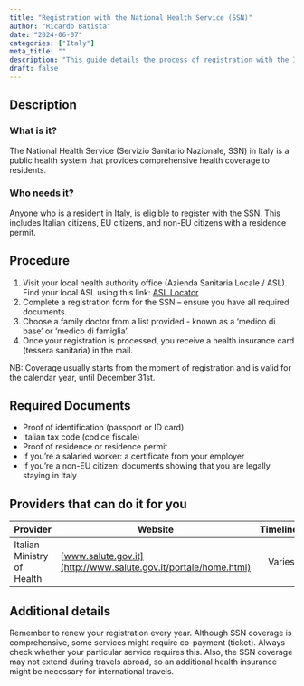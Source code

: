 ```yaml
---
title: "Registration with the National Health Service (SSN)"
author: "Ricardo Batista"
date: "2024-06-07"
categories: ["Italy"]
meta_title: ""
description: "This guide details the process of registration with the Italian National Health Service (Servizio Sanitario Nazionale, SSN)"
draft: false
---
```


## Description
### What is it?
The National Health Service (Servizio Sanitario Nazionale, SSN) in Italy is a public health system that provides comprehensive health coverage to residents. 

### Who needs it?
Anyone who is a resident in Italy, is eligible to register with the SSN. This includes Italian citizens, EU citizens, and non-EU citizens with a residence permit.

## Procedure
1. Visit your local health authority office (Azienda Sanitaria Locale / ASL). Find your local ASL using this link: [ASL Locator](http://www.salute.gov.it/portale/temi/p2_6.jsp?lingua=italiano&id=3680&area=Le%20ASL&menu=vuoto)
2. Complete a registration form for the SSN – ensure you have all required documents. 
3. Choose a family doctor from a list provided - known as a ‘medico di base’ or ‘medico di famiglia’.
4. Once your registration is processed, you receive a health insurance card (tessera sanitaria) in the mail.

NB: Coverage usually starts from the moment of registration and is valid for the calendar year, until December 31st.

## Required Documents
- Proof of identification (passport or ID card)
- Italian tax code (codice fiscale)
- Proof of residence or residence permit
- If you’re a salaried worker: a certificate from your employer
- If you’re a non-EU citizen: documents showing that you are legally staying in Italy

## Providers that can do it for you

| Provider        |     Website     |     Timelines    |       Cost      |
| --------------- | --------------- |  :-------------: | :-------------: |
| Italian Ministry of Health      |  [www.salute.gov.it](http://www.salute.gov.it/portale/home.html)       |      Varies      |        Free       |

## Additional details
Remember to renew your registration every year. Although SSN coverage is comprehensive, some services might require co-payment (ticket). Always check whether your particular service requires this. Also, the SSN coverage may not extend during travels abroad, so an additional health insurance might be necessary for international travels.
